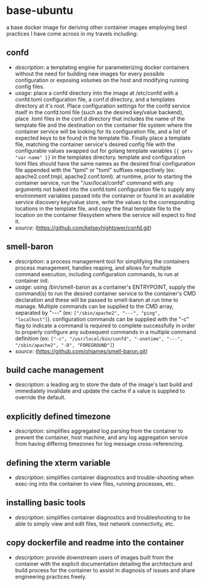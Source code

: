 base-ubuntu
===========

a base docker image for deriving other container images employing
best practices I have come across in my travels including:

confd
-----
+ _description_: a templating engine for parameterizing docker containers without
  the need for building new images for every possible configuration or
  exposing volumes on the host and modifying running config files.
+ _usage_: place a confd directory into the image at /etc/confd with a
  confd.toml configuration file, a conf.d directory, and a templates
  directory at it's root. Place configuration settings for the confd
  service itself in the confd.toml file (such as the desired key/value
  backend), place <service-config-file-name>.toml files in the conf.d
  directory that includes the name of the template file and the destination
  on the container file system where the container service will be looking
  for its configuration file, and a list of expected keys to be found in
  the template file. Finally place a template file, matching the container
  service's desired config file with the configurable values swapped out
  for golang template variables `{{ getv "var-name" }}` in the templates
  directory. template and configuration toml files should have the same
  names as the desired final configuration file appended with the "tpml"
  or "toml" suffixes respectively (ex: apache2.conf.tmpl, apache2.conf.toml).
  at runtime, prior to starting the container service, run the
  "/usr/local/confd" command with any arguments not baked into the confd.toml
  configuration file to supply any environment variables passed into the
  container or found in an available service discovery key/value store,
  write the values to the corresponding locations in the template file, and
  copy the final template file to the location on the container filesystem
  where the service will expect to find it.
+ _source_: (https://github.com/kelseyhightower/confd.git)

smell-baron
-----------
+ _description_: a process management tool for simplifying the containers
  process management, handles reaping, and allows for multiple command
  execution, including configuration commands, to run at container init.
+ _usage_: using /bin/smell-baron as a container's ENTRYPOINT, supply the
  command(s) to run the desired container service to the container's
  CMD declaration and these will be passed to smell-baron at run time to
  manage. Multiple commands can be supplied to the CMD array, separated by
  "---" (ex: `["/sbin/apache2", "---", "ping", "localhost"]`).
  configuration commands can be supplied with the "-c" flag to indicate a
  command is required to complete successfully in order to properly configure
  any subsequent commands in a multiple command definition (ex: `["-c",
  "/usr/local/bin/confd", "-onetime", "---", "/sbin/apache2", "-D", "FOREGROUND"]`)
+ _source_: (https://github.com/ohjames/smell-baron.git)

build cache management
----------------------
+ _description_: a leading arg to store the date of the image's
  last build and immediately invalidate and update the cache if a value
  is supplied to override the default.

explicitly defined timezone
---------------------------
+ _description_: simplifies aggregated log parsing from the
  container to prevent the container, host machine, and any log aggregation
  service from having differing timezones for log message cross-referencing.

defining the xterm variable
---------------------------
+ _description_: simplifies container diagnostics and trouble-shooting when
  exec-ing into the container to view files, running processes,
  etc.

installing basic tools
----------------------
+ _description_: simplifies container diagnostics and troubleshooting to be able
  to simply view and edit files, test network connectivity, etc.

copy dockerfile and readme into the container
---------------------------------------------
+ _description_: provide downstream users of images built from the container with
  the explicit documentation detailing the architecture and build process for
  the container to assist in diagnosis of issues and share engineering practices freely.
